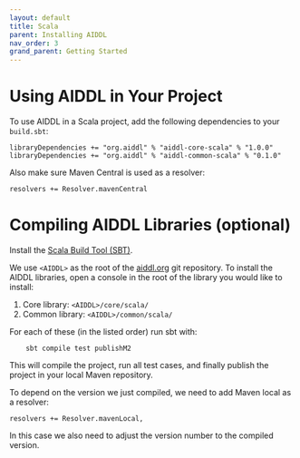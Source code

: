 ```yaml
---
layout: default
title: Scala
parent: Installing AIDDL
nav_order: 3
grand_parent: Getting Started
---
```


# Using AIDDL in Your Project

To use AIDDL in a Scala project, add the following dependencies to your
`build.sbt`:

    libraryDependencies += "org.aiddl" % "aiddl-core-scala" % "1.0.0"
    libraryDependencies += "org.aiddl" % "aiddl-common-scala" % "0.1.0"
    
Also make sure Maven Central is used as a resolver:

    resolvers += Resolver.mavenCentral

# Compiling AIDDL Libraries (optional)

Install the [Scala Build Tool (SBT)](https://www.scala-sbt.org/download.html).

We use `<AIDDL>` as the root of the [aiddl.org](http://www.aiddl.org) git
repository. To install the AIDDL libraries, open a console in the root of the
library you would like to install:

1. Core library: `<AIDDL>/core/scala/`
2. Common library: `<AIDDL>/common/scala/`

For each of these (in the listed order) run sbt with:

        sbt compile test publishM2
                
This will compile the project, run all test cases, and finally publish the
project in your local Maven repository.
    
To depend on the version we just compiled, we need to add Maven local as a
resolver:

    resolvers += Resolver.mavenLocal,
    
In this case we also need to adjust the version number to the compiled version.
